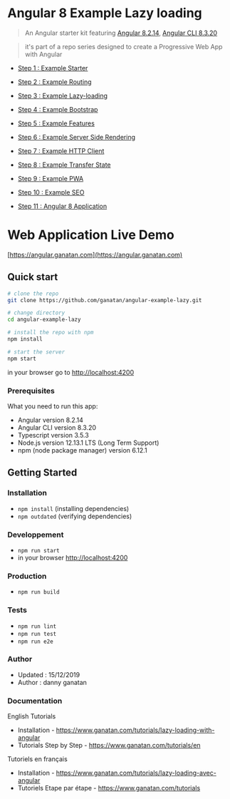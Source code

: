 # Angular 8 Example Lazy loading

> An Angular starter kit featuring [Angular 8.2.14](https://angular.io), [Angular CLI 8.3.20](https://cli.angular.io/)

> it's part of a repo series designed to create a Progressive Web App with Angular

* [Step 1 : Example Starter](https://github.com/ganatan/angular-example-starter)
* [Step 2 : Example Routing](https://github.com/ganatan/angular-example-routing)
* [Step 3 : Example Lazy-loading](https://github.com/ganatan/angular-example-lazy-loading)
* [Step 4 : Example Bootstrap](https://github.com/ganatan/angular-example-bootstrap)
* [Step 5 : Example Features](https://github.com/ganatan/angular-features)
* [Step 6 : Example Server Side Rendering](https://github.com/ganatan/angular-example-ssr)
* [Step 7 : Example HTTP Client](https://github.com/ganatan/angular-example-httpclient)
* [Step 8 : Example Transfer State](https://github.com/ganatan/angular-example-transferstate)
* [Step 9 : Example PWA](https://github.com/ganatan/angular-example-pwa)
* [Step 10 : Example SEO](https://github.com/ganatan/angular-example-seo)

* [Step 11 : Angular 8 Application](https://github.com/ganatan/angular8-app)

# Web Application Live Demo
[https://angular.ganatan.com](https://angular.ganatan.com)

## Quick start

```bash
# clone the repo
git clone https://github.com/ganatan/angular-example-lazy.git

# change directory
cd angular-example-lazy

# install the repo with npm
npm install

# start the server
npm start

```
in your browser go to [http://localhost:4200](http://localhost:4200) 

### Prerequisites
What you need to run this app:
* Angular version 8.2.14
* Angular CLI version 8.3.20
* Typescript version 3.5.3
* Node.js version 12.13.1 LTS (Long Term Support)
* npm (node package manager) version 6.12.1

## Getting Started


### Installation
* `npm install` (installing dependencies)
* `npm outdated` (verifying dependencies)

### Developpement
* `npm run start`
* in your browser [http://localhost:4200](http://localhost:4200) 

### Production 
* `npm run build`

### Tests
* `npm run lint`
* `npm run test`
* `npm run e2e`

### Author
* Updated : 15/12/2019
* Author  : danny ganatan

### Documentation

English Tutorials
- Installation - https://www.ganatan.com/tutorials/lazy-loading-with-angular
- Tutorials Step by Step - https://www.ganatan.com/tutorials/en

Tutoriels en français
- Installation - https://www.ganatan.com/tutorials/lazy-loading-avec-angular
- Tutoriels Etape par étape - https://www.ganatan.com/tutorials
